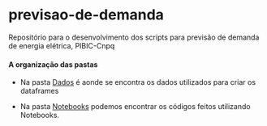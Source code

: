 # previsao-de-demanda
Repositório para o desenvolvimento dos scripts para previsão de demanda de energia elétrica, PIBIC-Cnpq

#### A organização das pastas

- Na pasta [Dados](https://github.com/V-kr0pt/previsao-de-demanda/tree/main/Dados "Clique para acessar a pasta") é aonde se encontra os dados utilizados para criar os dataframes

- Na pasta [Notebooks](https://github.com/V-kr0pt/previsao-de-demanda/tree/main/Notebooks "Clique para acessar a pasta") podemos encontrar os códigos feitos utilizando Notebooks. 

  

